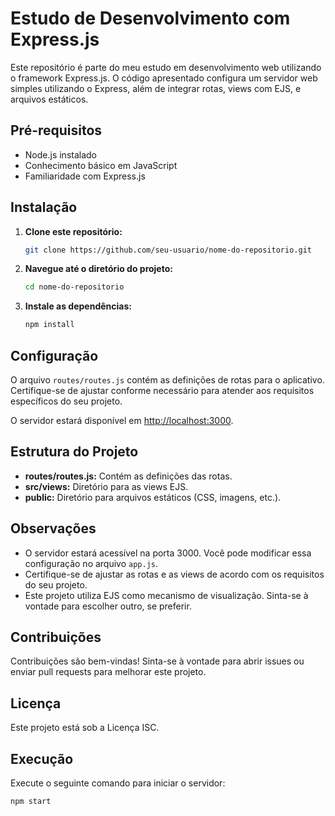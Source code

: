 # Estudo de Desenvolvimento com Express.js

Este repositório é parte do meu estudo em desenvolvimento web utilizando o framework Express.js. O código apresentado configura um servidor web simples utilizando o Express, além de integrar rotas, views com EJS, e arquivos estáticos.

## Pré-requisitos

- Node.js instalado
- Conhecimento básico em JavaScript
- Familiaridade com Express.js

## Instalação

1. **Clone este repositório:**

    ```bash
    git clone https://github.com/seu-usuario/nome-do-repositorio.git
    ```

2. **Navegue até o diretório do projeto:**

    ```bash
    cd nome-do-repositorio
    ```

3. **Instale as dependências:**

    ```bash
    npm install
    ```

## Configuração

O arquivo `routes/routes.js` contém as definições de rotas para o aplicativo. Certifique-se de ajustar conforme necessário para atender aos requisitos específicos do seu projeto.

O servidor estará disponível em [http://localhost:3000](http://localhost:3000).

## Estrutura do Projeto

- **routes/routes.js:** Contém as definições das rotas.
- **src/views:** Diretório para as views EJS.
- **public:** Diretório para arquivos estáticos (CSS, imagens, etc.).

## Observações

- O servidor estará acessível na porta 3000. Você pode modificar essa configuração no arquivo `app.js`.
- Certifique-se de ajustar as rotas e as views de acordo com os requisitos do seu projeto.
- Este projeto utiliza EJS como mecanismo de visualização. Sinta-se à vontade para escolher outro, se preferir.

## Contribuições

Contribuições são bem-vindas! Sinta-se à vontade para abrir issues ou enviar pull requests para melhorar este projeto.

## Licença

Este projeto está sob a Licença ISC.

## Execução

Execute o seguinte comando para iniciar o servidor:

```bash
npm start
